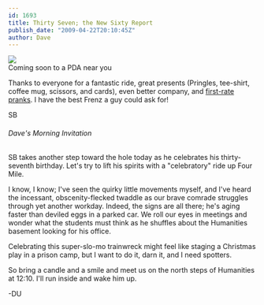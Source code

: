 ```yaml
---
id: 1693
title: Thirty Seven; the New Sixty Report
publish_date: "2009-04-22T20:10:45Z"
author: Dave
---
```


[![](http://lh4.ggpht.com/_zoD15FRZxcs/SvGhbEU6pHI/AAAAAAAAB44/2gJ7JQksjdI/s2400/bailey.jpg)](http://picasaweb.google.com/flagstafffrenzy/FrenzyFunnies#5400274914583946354)  
Coming soon to a PDA near you

Thanks to everyone for a fantastic ride, great presents (Pringles, tee-shirt, coffee mug, scissors, and cards), even better company, and [first-rate pranks](http://picasaweb.google.com/flagstafffrenzy/SteveSBirthdaySurpriseTakeTwo?feat=directlink). I have the best Frenz a guy could ask for!

SB

###### Dave's Morning Invitation

SB takes another step toward the hole today as he celebrates his thirty-seventh birthday. Let's try to lift his spirits with a "celebratory" ride up Four Mile.

I know, I know; I've seen the quirky little movements myself, and I've heard the incessant, obscenity-flecked twaddle as our brave comrade struggles through yet another workday. Indeed, the signs are all there; he's aging faster than deviled eggs in a parked car. We roll our eyes in meetings and wonder what the students must think as he shuffles about the Humanities basement looking for his office.

Celebrating this super-slo-mo trainwreck might feel like staging a Christmas play in a prison camp, but I want to do it, darn it, and I need spotters.

So bring a candle and a smile and meet us on the north steps of Humanities at 12:10. I'll run inside and wake him up.

\-DU

